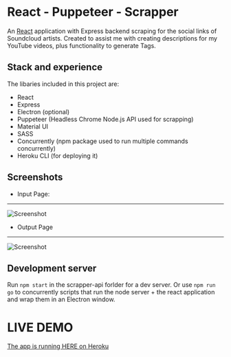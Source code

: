 # React - Puppeteer - Scrapper 
An [React](https://github.com/facebook/react) application with Express backend scraping for the social links of Soundcloud artists.
Created to assist me with creating descriptions for my YouTube videos, plus functionality to generate Tags.

## Stack and experience
The libaries included in this project are:
 
 * React   
 * Express 
 * Electron (optional)
 * Puppeteer (Headless Chrome Node.js API used for scrapping)
 * Material UI
 * SASS
 * Concurrently (npm package used to run multiple commands concurrently)
 * Heroku CLI (for deploying it)

## Screenshots

 * Input Page:
 ---
![Screenshot](https://i.postimg.cc/4N3jfbrn/Screenshot-2020-06-01-at-15-50-27.png)

 * Output Page
 ---
![Screenshot](https://i.postimg.cc/kg0HyrDt/Screenshot-2020-06-01-at-15-50-41.png)

## Development server
Run `npm start` in the scrapper-api forlder for a dev server.
Or use `npm run go` to concurrently scripts that run the node server + the react application and wrap them in an Electron window.

# LIVE DEMO
[The app is running HERE on Heroku](https://youtube-scrapper-react.herokuapp.com)